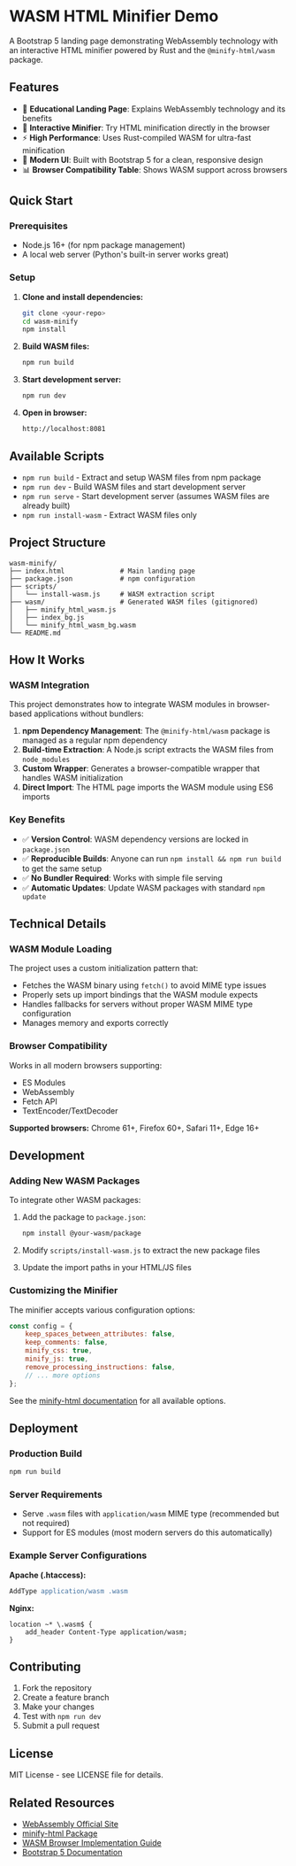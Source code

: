 # WASM HTML Minifier Demo

A Bootstrap 5 landing page demonstrating WebAssembly technology with an interactive HTML minifier powered by Rust and the `@minify-html/wasm` package.

## Features

- 📖 **Educational Landing Page**: Explains WebAssembly technology and its benefits
- 🔧 **Interactive Minifier**: Try HTML minification directly in the browser
- ⚡ **High Performance**: Uses Rust-compiled WASM for ultra-fast minification
- 🎨 **Modern UI**: Built with Bootstrap 5 for a clean, responsive design
- 📊 **Browser Compatibility Table**: Shows WASM support across browsers

## Quick Start

### Prerequisites

- Node.js 16+ (for npm package management)
- A local web server (Python's built-in server works great)

### Setup

1. **Clone and install dependencies:**
   ```bash
   git clone <your-repo>
   cd wasm-minify
   npm install
   ```

2. **Build WASM files:**
   ```bash
   npm run build
   ```

3. **Start development server:**
   ```bash
   npm run dev
   ```

4. **Open in browser:**
   ```
   http://localhost:8081
   ```

## Available Scripts

- `npm run build` - Extract and setup WASM files from npm package
- `npm run dev` - Build WASM files and start development server
- `npm run serve` - Start development server (assumes WASM files are already built)
- `npm run install-wasm` - Extract WASM files only

## Project Structure

```
wasm-minify/
├── index.html              # Main landing page
├── package.json            # npm configuration
├── scripts/
│   └── install-wasm.js     # WASM extraction script
├── wasm/                   # Generated WASM files (gitignored)
│   ├── minify_html_wasm.js
│   ├── index_bg.js
│   └── minify_html_wasm_bg.wasm
└── README.md
```

## How It Works

### WASM Integration

This project demonstrates how to integrate WASM modules in browser-based applications without bundlers:

1. **npm Dependency Management**: The `@minify-html/wasm` package is managed as a regular npm dependency
2. **Build-time Extraction**: A Node.js script extracts the WASM files from `node_modules`
3. **Custom Wrapper**: Generates a browser-compatible wrapper that handles WASM initialization
4. **Direct Import**: The HTML page imports the WASM module using ES6 imports

### Key Benefits

- ✅ **Version Control**: WASM dependency versions are locked in `package.json`
- ✅ **Reproducible Builds**: Anyone can run `npm install && npm run build` to get the same setup
- ✅ **No Bundler Required**: Works with simple file serving
- ✅ **Automatic Updates**: Update WASM packages with standard `npm update`

## Technical Details

### WASM Module Loading

The project uses a custom initialization pattern that:
- Fetches the WASM binary using `fetch()` to avoid MIME type issues
- Properly sets up import bindings that the WASM module expects
- Handles fallbacks for servers without proper WASM MIME type configuration
- Manages memory and exports correctly

### Browser Compatibility

Works in all modern browsers supporting:
- ES Modules
- WebAssembly
- Fetch API
- TextEncoder/TextDecoder

**Supported browsers:** Chrome 61+, Firefox 60+, Safari 11+, Edge 16+

## Development

### Adding New WASM Packages

To integrate other WASM packages:

1. Add the package to `package.json`:
   ```bash
   npm install @your-wasm/package
   ```

2. Modify `scripts/install-wasm.js` to extract the new package files

3. Update the import paths in your HTML/JS files

### Customizing the Minifier

The minifier accepts various configuration options:

```javascript
const config = {
    keep_spaces_between_attributes: false,
    keep_comments: false,
    minify_css: true,
    minify_js: true,
    remove_processing_instructions: false,
    // ... more options
};
```

See the [minify-html documentation](https://github.com/wilsonzlin/minify-html) for all available options.

## Deployment

### Production Build

```bash
npm run build
```

### Server Requirements

- Serve `.wasm` files with `application/wasm` MIME type (recommended but not required)
- Support for ES modules (most modern servers do this automatically)

### Example Server Configurations

**Apache (.htaccess):**
```apache
AddType application/wasm .wasm
```

**Nginx:**
```nginx
location ~* \.wasm$ {
    add_header Content-Type application/wasm;
}
```

## Contributing

1. Fork the repository
2. Create a feature branch
3. Make your changes
4. Test with `npm run dev`
5. Submit a pull request

## License

MIT License - see LICENSE file for details.

## Related Resources

- [WebAssembly Official Site](https://webassembly.org/)
- [minify-html Package](https://github.com/wilsonzlin/minify-html)
- [WASM Browser Implementation Guide](./MINIFY-WASM-BROWSER-IMPLEMENTATION.md)
- [Bootstrap 5 Documentation](https://getbootstrap.com/docs/5.3/) 